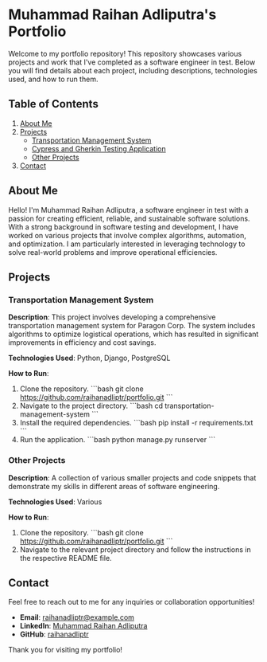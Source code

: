 
# Muhammad Raihan Adliputra's Portfolio

Welcome to my portfolio repository! This repository showcases various projects and work that I've completed as a software engineer in test. Below you will find details about each project, including descriptions, technologies used, and how to run them.

## Table of Contents

1. [About Me](#about-me)
2. [Projects](#projects)
   - [Transportation Management System](#transportation-management-system)
   - [Cypress and Gherkin Testing Application](#cypress-and-gherkin-testing-application)
   - [Other Projects](#other-projects)
3. [Contact](#contact)

## About Me

Hello! I'm Muhammad Raihan Adliputra, a software engineer in test with a passion for creating efficient, reliable, and sustainable software solutions. With a strong background in software testing and development, I have worked on various projects that involve complex algorithms, automation, and optimization. I am particularly interested in leveraging technology to solve real-world problems and improve operational efficiencies.

## Projects

### Transportation Management System

**Description**: This project involves developing a comprehensive transportation management system for Paragon Corp. The system includes algorithms to optimize logistical operations, which has resulted in significant improvements in efficiency and cost savings.

**Technologies Used**: Python, Django, PostgreSQL

**How to Run**:
1. Clone the repository.
   \`\`\`bash
   git clone https://github.com/raihanadliptr/portfolio.git
   \`\`\`
2. Navigate to the project directory.
   \`\`\`bash
   cd transportation-management-system
   \`\`\`
3. Install the required dependencies.
   \`\`\`bash
   pip install -r requirements.txt
   \`\`\`
4. Run the application.
   \`\`\`bash
   python manage.py runserver
   \`\`\`

### Other Projects

**Description**: A collection of various smaller projects and code snippets that demonstrate my skills in different areas of software engineering.

**Technologies Used**: Various

**How to Run**:
1. Clone the repository.
   \`\`\`bash
   git clone https://github.com/raihanadliptr/portfolio.git
   \`\`\`
2. Navigate to the relevant project directory and follow the instructions in the respective README file.

## Contact

Feel free to reach out to me for any inquiries or collaboration opportunities!

- **Email**: raihanadliptr@example.com
- **LinkedIn**: [Muhammad Raihan Adliputra](https://www.linkedin.com/in/raihanadliptr/)
- **GitHub**: [raihanadliptr](https://github.com/raihanadliptr)

Thank you for visiting my portfolio!
